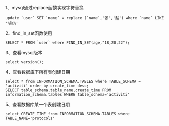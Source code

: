 1、mysql通过replace函数实现字符替换
```
update `user` SET `name` = replace (`name`,'张','赵') where `name` LIKE '%张%'
```
2、find_in_set函数使用
```
SELECT * FROM `user` where FIND_IN_SET(age,"18,20,22");
```
3、查看mysql版本
```
select version();
```
4、查看数据库下所有表创建日期
```
select * from INFORMATION_SCHEMA.TABLES where TABLE_SCHEMA = 'activiti' order by create_time desc;
SELECT table_schema,table_name,create_time FROM information_schema.tables WHERE table_schema='activiti'
```
5、查看数据库某一个表创建日期
```
select CREATE_TIME from INFORMATION_SCHEMA.TABLES where TABLE_NAME='protocols' 
```
